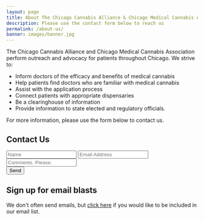 ```yaml
---
layout: page
title: About The Chicago Cannabis Alliance & Chicago Medical Cannabis Association
description: Please use the contact form below to reach us
permalink: /about-us/
banner: images/banner.jpg
---
```


The Chicago Cannabis Alliance and Chicago Medical Cannabis Association perform outreach and advocacy for patients throughout Chicago. We strive to:

- Inform doctors of the efficacy and benefits of medical cannabis
- Help patients find doctors who are familiar with medical cannabis
- Assist with the application process
- Connect patients with appropriate dispensaries
- Be a clearinghouse of information
- Provide information to state elected and regulatory officials.


For more information, please use the form below to contact us.

## Contact Us

<form action="https://formspree.io/info@chicagocannabis.org" method="POST">
    <input type="text" name="_name" placeholder="Name">
    <input type="email" name="_replyto" placeholder="Email Address">
    <input type="text" name="_comments" placeholder="Comments. Please.">
    <input type="hidden" name="_subject" value="New submission!" />
    <input type="hidden" name="_next" value="{{ site.github.url }}/about-us" />
    <input type="text" name="_gotcha" style="display:none" />
    <br/>
    <input type="submit" value="Send">
</form>

## Sign up for email blasts

We don't often send emails, but [click here](http://eepurl.com/b61Ouv) if you would like to be included in our email list. 